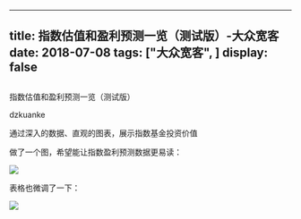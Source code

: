 
---
title:   指数估值和盈利预测一览（测试版）-大众宽客
date: 2018-07-08
tags: ["大众宽客", ]
display: false
---


## 



指数估值和盈利预测一览（测试版）




dzkuanke




通过深入的数据、直观的图表，展示指数基金投资价值


做了一个图，希望能让指数盈利预测数据更易读：

<img class="" data-copyright="0" data-ratio="0.5595238095238095" data-s="300,640" src="https://mmbiz.qpic.cn/mmbiz_png/PKw3FQPmhIia9yLzUwKiaKZqOT2dOPT6Udy8RGGwWS3VM3rnGBfpIFGZqREDMTJI9AAoKX6fbp4vXUGdWljC8IPQ/640?wx_fmt=png" data-type="png" data-w="1176" style="">



表格也微调了一下：

<img class="" data-copyright="0" data-ratio="1.3363844393592677" data-s="300,640" src="https://mmbiz.qpic.cn/mmbiz_png/PKw3FQPmhIia9yLzUwKiaKZqOT2dOPT6Udqh3DHciaJzRbhiaibgxk7UgdfWbJbvqDHud0df1fRLuQTZoCzUict4GIOw/640?wx_fmt=png" data-type="png" data-w="874" style=""/>











